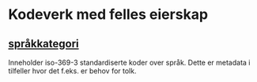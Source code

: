 # Kodeverk med felles eierskap

## [språkkategori](/spraakkategori.json)
Inneholder iso-369-3 standardiserte koder over språk. Dette er metadata i tilfeller hvor det f.eks. er behov for tolk. 
